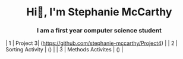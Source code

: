 <h1 align="center"> Hi💜, I'm Stephanie McCarthy</h1>
<h3 align="center"> I am a first year computer science student</h3>

| 1 | Project 3| (https://github.com/stephanie-mccarthy/Project4) |
| 2 | Sorting Activity | () |
| 3 | Methods Activites | () |
